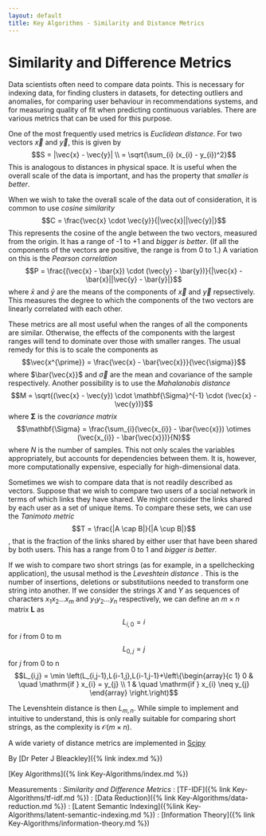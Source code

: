 ```yaml
---
layout: default
title: Key Algorithms - Similarity and Distance Metrics
---
```


# Similarity and Difference Metrics 

Data scientists often need to compare data points. This is necessary for indexing data, for finding clusters in datasets, for detecting outliers and anomalies, for comparing user behaviour in recommendations systems, and for measuring quality of fit when predicting continuous variables. There are various metrics that can be used for this purpose.

One of the most frequently used metrics is *Euclidean distance*. For two vectors $\vec{x}$ and $\vec{y}$, this is given by 
$$S = |\vec{x} - \vec{y}| \\
= \sqrt{\sum_{i} (x_{i} - y_{i})^2}$$
This is analogous to distances in physical space. It is useful when the overall scale of the data is important, and has the property that *smaller is better*.

When we wish to take the overall scale of the data out of consideration, it is common to use *cosine similarity* $$C = \frac{\vec{x} \cdot \vec{y}}{|\vec{x}||\vec{y}|}$$
This represents the cosine of the angle between the two vectors, measured from the origin. It has a range of -1 to +1 and *bigger is better*. (If all the components of the vectors are positive, the range is from 0 to 1.) A variation on this is the *Pearson correlation*
$$P = \frac{(\vec{x} - \bar{x}) \cdot (\vec{y} - \bar{y})}{|\vec{x} - \bar{x}||\vec{y} - \bar{y}|}$$ where $\bar{x}$ and $\bar{y}$ are the means of the components of $\vec{x}$ and $\vec{y}$ repsectively. This measures the degree to which the components of the two vectors are linearly correlated with each other.

These metrics are all most useful when the ranges of all the components are similar. Otherwise, the effects of the components with the largest ranges will tend to dominate over those with smaller ranges. The usual remedy for this is to scale the components as $$\vec{x^{\prime}} = \frac{\vec{x} - \bar{\vec{x}}}{\vec{\sigma}}$$ where $\bar{\vec{x}}$ and $\vec{\sigma}$ are the mean and covariance of the sample respectively. Another possibility is to use the *Mahalanobis distance*
$$M = \sqrt{(\vec{x} - \vec{y}) \cdot \mathbf{\Sigma}^{-1} \cdot (\vec{x} -\vec{y})}$$
where $\mathbf{\Sigma}$ is the *covariance matrix*
$$\mathbf{\Sigma} = \frac{\sum_{i}(\vec{x_{i}} - \bar{\vec{x}}) \otimes (\vec{x_{i}} - \bar{\vec{x}})}{N}$$ where $N$ is the number of samples. This not only scales the variables appropriately, but accounts for dependencies between them. It is, however, more computationally expensive, especially for high-dimensional data.

Sometimes we wish to compare data that is not readily described as vectors. Suppose that we wish to compare two users of a social network in terms of which links they have shared. We might consider the links shared by each user as a set of unique items. To compare these sets, we can use the *Tanimoto metric*
$$T = \frac{|A \cap B|}{|A \cup B|}$$, that is the fraction of the links shared by either user that have been shared by both users. This has a range from 0 to 1 and *bigger is better*.

If we wish to compare two short strings (as for example, in a spellchecking application), the ususal method is the *Leveshtein distance* . This is the number of insertions, deletions or substitutiions needed to transform one string into another. If we consider the strings $X$ and $Y$ as sequences of characters $x_{1}x_{2}\ldots x_{m}$ and $y_{1}y_{2}\ldots y_{n}$ respectively, we can define an $m \times n$ matrix $\mathbf{L}$ as 
$$L_{i,0} = i$$ for $i$ from 0 to m
$$L_{0,j} = j$$ for $j$ from 0 to n
$$L_{i,j} = \min \left(L_{i,j-1},L{i-1,j},L{i-1,j-1}+\left\{\begin{array}{c 1} 0 & \quad \mathrm{if } x_{i} = y_{j} \\
1 & \quad \mathrm{if } x_{i} \neq y_{j} \end{array} \right.\right)$$

The Levenshtein distance is then $L_{m,n}$. While simple to implement and intuitive to understand, this is only really suitable for comparing short strings, as the complexity is $\mathcal{O}(m \times n)$.

A wide variety of distance metrics are implemented in [Scipy](https://docs.scipy.org/doc/scipy/reference/spatial.distance.html)

By [Dr Peter J Bleackley]({% link index.md %})
 
 [Key Algorithms]({% link Key-Algorithms/index.md %})
 
 Measurements
: *Similarity and Difference Metrics*
: [TF-IDF]({% link Key-Algorithms/tf-idf.md %})
: [Data Reduction]({% link Key-Algorithms/data-reduction.md %})
: [Latent Semantic Indexing]({%link Key-Algorithms/latent-semantic-indexing.md %})
: [Information Theory]({% link Key-Algorithms/information-theory.md %})

